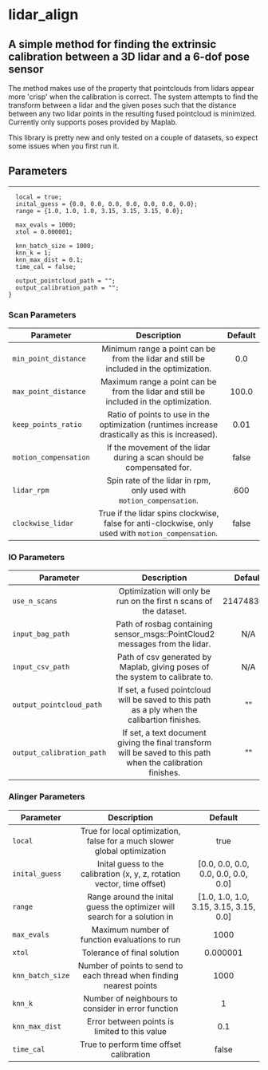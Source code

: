 # lidar_align

## A simple method for finding the extrinsic calibration between a 3D lidar and a 6-dof pose sensor
The method makes use of the property that pointclouds from lidars appear more 'crisp' when the calibration is correct. The system attempts to find the transform between a lidar and the given poses such that the distance between any two lidar points in the resulting fused pointcloud is minimized. Currently only supports poses provided by Maplab.

This library is pretty new and only tested on a couple of datasets, so expect some issues when you first run it.

## Parameters
------

      local = true;
      inital_guess = {0.0, 0.0, 0.0, 0.0, 0.0, 0.0, 0.0};
      range = {1.0, 1.0, 1.0, 3.15, 3.15, 3.15, 0.0};

      max_evals = 1000;
      xtol = 0.000001;

      knn_batch_size = 1000;
      knn_k = 1;
      knn_max_dist = 0.1;
      time_cal = false;

      output_pointcloud_path = "";
      output_calibration_path = "";
    }
### Scan Parameters
| Parameter | Description | Default |
| --------------------  |:-----------:| :-------:|
| `min_point_distance` |  Minimum range a point can be from the lidar and still be included in the optimization. | 0.0 |
| `max_point_distance` |  Maximum range a point can be from the lidar and still be included in the optimization. | 100.0 |
| `keep_points_ratio` |  Ratio of points to use in the optimization (runtimes increase drastically as this is increased). | 0.01 |
| `motion_compensation` |  If the movement of the lidar during a scan should be compensated for. | false |
| `lidar_rpm` | Spin rate of the lidar in rpm, only used with `motion_compensation`. | 600 |
| `clockwise_lidar` | True if the lidar spins clockwise, false for anti-clockwise, only used with `motion_compensation`. | false |

### IO Parameters
| Parameter | Description | Default |
| --------------------  |:-----------:| :-------:|
| `use_n_scans` |  Optimization will only be run on the first n scans of the dataset. | 2147483647 |
| `input_bag_path` |  Path of rosbag containing sensor_msgs::PointCloud2 messages from the lidar. | N/A  |
| `input_csv_path` |  Path of csv generated by Maplab, giving poses of the system to calibrate to. | N/A |
| `output_pointcloud_path` |  If set, a fused pointcloud will be saved to this path as a ply when the calibartion finishes. | "" |
| `output_calibration_path` |  If set, a text document giving the final transform will be saved to this path when the calibration finishes. | "" |

### Alinger Parameters
| Parameter | Description | Default |
| --------------------  |:-----------:| :-------:|
| `local` |  True for local optimization, false for a much slower global optimization | true |
| `inital_guess` |  Inital guess to the calibration (x, y, z, rotation vector, time offset) | [0.0, 0.0, 0.0, 0.0, 0.0, 0.0, 0.0] |
| `range` |  Range around the inital guess the optimizer will search for a solution in | [1.0, 1.0, 1.0, 3.15, 3.15, 3.15, 0.0] |
| `max_evals` | Maximum number of function evaluations to run | 1000 |
| `xtol` | Tolerance of final solution | 0.000001 |
| `knn_batch_size` | Number of points to send to each thread when finding nearest points | 1000 |
| `knn_k` | Number of neighbours to consider in error function | 1 |
| `knn_max_dist` | Error between points is limited to this value | 0.1 |
| `time_cal` | True to perform time offset calibration | false |
